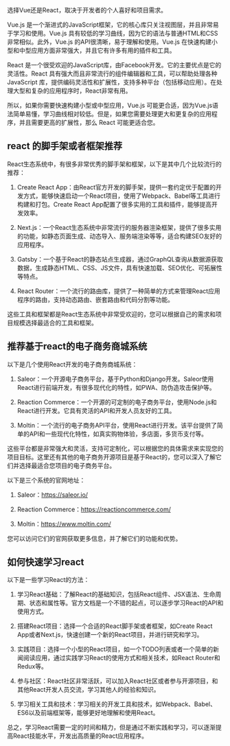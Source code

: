 选择Vue还是React，取决于开发者的个人喜好和项目需求。

Vue.js 是一个渐进式的JavaScript框架，它的核心库只关注视图层，并且非常易于学习和使用。Vue.js 具有较低的学习曲线，因为它的语法与普通HTML和CSS非常相似。此外，Vue.js 的API很清晰，易于理解和使用。Vue.js 在快速构建小型和中型应用方面非常强大，并且它有许多有用的插件和工具。

React 是一个很受欢迎的JavaScript库，由Facebook开发。它的主要优点是它的灵活性。React 具有强大而且非常流行的组件编辑器和工具，可以帮助处理各种 JavaScript 库，提供编码灵活性和扩展性，支持多种平台（包括移动应用）。在处理大型和复杂的应用程序时，React非常有用。

所以，如果你需要快速构建小型或中型应用，Vue.js 可能更合适，因为Vue.js语法简单易懂，学习曲线相对较低。但是，如果您需要处理更大和更复杂的应用程序，并且需要更高的扩展性，那么 React 可能更适合您。

## react 的脚手架或者框架推荐

React生态系统中，有很多非常优秀的脚手架和框架，以下是其中几个比较流行的推荐：

1. Create React App：由React官方开发的脚手架，提供一套约定优于配置的开发方式，能够快速启动一个React项目，使用了Webpack、Babel等工具进行构建和打包。Create React App配置了很多实用的工具和插件，能够提高开发效率。

2. Next.js：一个React生态系统中非常流行的服务器渲染框架，提供了很多实用的功能，如静态页面生成、动态导入、服务端渲染等等，适合构建SEO友好的应用程序。

3. Gatsby：一个基于React的静态站点生成器，通过GraphQL查询从数据源获取数据，生成静态HTML、CSS、JS文件，具有快速加载、SEO优化、可拓展性等特点。

4. React Router：一个流行的路由库，提供了一种简单的方式来管理React应用程序的路由，支持动态路由、嵌套路由和代码分割等功能。

这些工具和框架都是React生态系统中非常受欢迎的，您可以根据自己的需求和项目规模选择最适合的工具和框架。

## 推荐基于react的电子商务商城系统

以下是几个使用React开发的电子商务商城系统：

1. Saleor：一个开源电子商务平台，基于Python和Django开发。Saleor使用React进行前端开发，有很多现代化的特性，如PWA、防伪造攻击保护等。

2. Reaction Commerce：一个开源的可定制的电子商务平台，使用Node.js和React进行开发。它具有灵活的API和开发人员友好的工具。

3. Moltin：一个流行的电子商务API平台，使用React进行开发。该平台提供了简单的API和一些现代化特性，如真实购物体验，多店面，多货币支付等。

这些平台都是非常强大和灵活，支持可定制化，可以根据您的具体需求来实现您的项目目标。这里还有其他的电子商务开源项目是基于React的，您可以深入了解它们并选择最适合您项目的电子商务平台。

以下是三个系统的官网地址：

1. Saleor：https://saleor.io/

2. Reaction Commerce：https://reactioncommerce.com/

3. Moltin：https://www.moltin.com/

您可以访问它们的官网获取更多信息，并了解它们的功能和优势。

## 如何快速学习react

以下是一些学习React的方法：

1. 学习React基础：了解React的基础知识，包括React组件、JSX语法、生命周期、状态和属性等。官方文档是一个不错的起点，可以逐步学习React的API和使用方式。

2. 搭建React项目：选择一个合适的React脚手架或者框架，如Create React App或者Next.js，快速创建一个新的React项目，并进行研究和学习。

3. 实践项目：选择一个小型的React项目，如一个TODO列表或者一个简单的新闻阅读应用，通过实践学习React的使用方式和相关技术，如React Router和Redux等。

4. 参与社区：React社区非常活跃，可以加入React社区或者参与开源项目，和其他React开发人员交流，学习其他人的经验和知识。

5. 学习相关工具和技术：学习相关的开发工具和技术，如Webpack、Babel、ES6以及前端框架等，能够更好地理解和使用React。

总之，学习React需要一定的时间和精力，但是通过不断实践和学习，可以逐渐提高React技能水平，开发出高质量的React应用程序。

